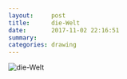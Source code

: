 ```yaml
---
layout:     post
title:      die-Welt
date:       2017-11-02 22:16:51
summary:    
categories: drawing
---
```

![die-Welt](/images/diary/dieWelt.png "eager and detached")
